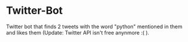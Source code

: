 # Twitter-Bot
Twitter bot that finds 2 tweets with the word "python" mentioned in them and likes them (Update: Twitter API isn't free anynmore :(  ).

